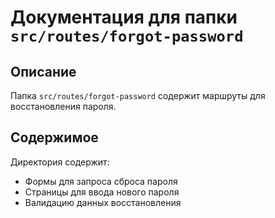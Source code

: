 # Документация для папки `src/routes/forgot-password`

## Описание
Папка `src/routes/forgot-password` содержит маршруты для восстановления пароля.

## Содержимое
Директория содержит:

- Формы для запроса сброса пароля
- Страницы для ввода нового пароля
- Валидацию данных восстановления